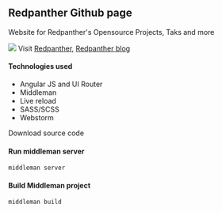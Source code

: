 ## Redpanther Github page 

Website for Redpanther's Opensource Projects, Taks and more 

[![](http://redpanthers.co/assets/logo-10f65a18d4cd28c7812f56f073b8407ff1ea955982d508158de2ec4c53a09a86.png)](http://redpanthers.co)
Visit [Redpanther](http://redpanthers.co), [Redpanther blog](http://blog.redpanthers.co)

#### Technologies used

- Angular JS and UI Router 
- Middleman 
- Live reload 
- SASS/SCSS 
- Webstorm 


Download source code 

#### Run middleman server 

```
middleman server
```

#### Build Middleman project 

```
middleman build 
```

